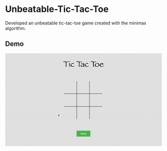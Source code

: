 # Unbeatable-Tic-Tac-Toe
Developed an unbeatable tic-tac-toe game created with the minimax algorithm.

## Demo 
![](Tic-Tac-Toe/tic-tac-toe.gif)
